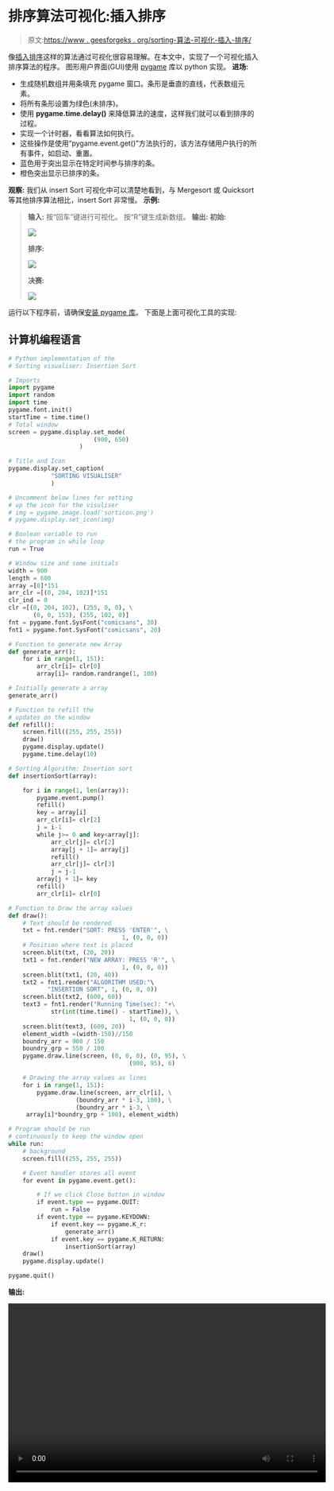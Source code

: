 # 排序算法可视化:插入排序

> 原文:[https://www . geesforgeks . org/sorting-算法-可视化-插入-排序/](https://www.geeksforgeeks.org/sorting-algorithm-visualization-insertion-sort/)

像[插入排序](https://www.geeksforgeeks.org/insertion-sort/)这样的算法通过可视化很容易理解。在本文中，实现了一个可视化插入排序算法的程序。
图形用户界面(GUI)使用 [pygame](https://www.geeksforgeeks.org/introduction-to-pygame/) 库以 python 实现。
**进场:**

*   生成随机数组并用条填充 pygame 窗口。条形是垂直的直线，代表数组元素。
*   将所有条形设置为绿色(未排序)。
*   使用 **pygame.time.delay()** 来降低算法的速度，这样我们就可以看到排序的过程。
*   实现一个计时器，看看算法如何执行。
*   这些操作是使用“pygame.event.get()”方法执行的，该方法存储用户执行的所有事件，如启动、重置。
*   蓝色用于突出显示在特定时间参与排序的条。
*   橙色突出显示已排序的条。

**观察:**
我们从 insert Sort 可视化中可以清楚地看到，与 Mergesort 或 Quicksort 等其他排序算法相比，insert Sort 非常慢。
**示例:**

> **输入:**
> 按“回车”键进行可视化。
> 按“R”键生成新数组。
> **输出:**
> **初始:**
> 
> ![](img/dbf982e7233e12e7b89666ced8e9c38e.png)
> 
> **排序:**
> 
> ![](img/bbc2611841b914540fe5aa2d2c2f73b9.png)
> 
> **决赛:**
> 
> ![](img/268f9ced1a10c9ee6d311f5a5a4b2569.png)

运行以下程序前，请确保[安装 pygame 库](https://www.geeksforgeeks.org/introduction-to-pygame/)。
下面是上面可视化工具的实现:

## 计算机编程语言

```py
# Python implementation of the
# Sorting visualiser: Insertion Sort

# Imports
import pygame
import random
import time
pygame.font.init()
startTime = time.time()
# Total window
screen = pygame.display.set_mode(
                        (900, 650)
                    )

# Title and Icon
pygame.display.set_caption(
            "SORTING VISUALISER"
            )

# Uncomment below lines for setting
# up the icon for the visuliser
# img = pygame.image.load('sorticon.png')
# pygame.display.set_icon(img)

# Boolean variable to run
# the program in while loop
run = True

# Window size and some initials
width = 900
length = 600
array =[0]*151
arr_clr =[(0, 204, 102)]*151
clr_ind = 0
clr =[(0, 204, 102), (255, 0, 0), \
       (0, 0, 153), (255, 102, 0)]
fnt = pygame.font.SysFont("comicsans", 30)
fnt1 = pygame.font.SysFont("comicsans", 20)

# Function to generate new Array
def generate_arr():
    for i in range(1, 151):
        arr_clr[i]= clr[0]
        array[i]= random.randrange(1, 100)

# Initially generate a array
generate_arr()

# Function to refill the
# updates on the window
def refill():
    screen.fill((255, 255, 255))
    draw()
    pygame.display.update()
    pygame.time.delay(10)

# Sorting Algorithm: Insertion sort
def insertionSort(array):

    for i in range(1, len(array)):
        pygame.event.pump()
        refill()
        key = array[i]
        arr_clr[i]= clr[2]
        j = i-1
        while j>= 0 and key<array[j]:
            arr_clr[j]= clr[2]
            array[j + 1]= array[j]
            refill()
            arr_clr[j]= clr[3]
            j = j-1
        array[j + 1]= key
        refill()
        arr_clr[i]= clr[0]

# Function to Draw the array values
def draw():
    # Text should be rendered
    txt = fnt.render("SORT: PRESS 'ENTER'", \
                                1, (0, 0, 0))
    # Position where text is placed
    screen.blit(txt, (20, 20))
    txt1 = fnt.render("NEW ARRAY: PRESS 'R'", \
                                1, (0, 0, 0))
    screen.blit(txt1, (20, 40))
    txt2 = fnt1.render("ALGORITHM USED:"\
           "INSERTION SORT", 1, (0, 0, 0))
    screen.blit(txt2, (600, 60))
    text3 = fnt1.render("Running Time(sec): "+\
            str(int(time.time() - startTime)), \
                                  1, (0, 0, 0))
    screen.blit(text3, (600, 20))
    element_width =(width-150)//150
    boundry_arr = 900 / 150
    boundry_grp = 550 / 100
    pygame.draw.line(screen, (0, 0, 0), (0, 95), \
                                  (900, 95), 6)

    # Drawing the array values as lines
    for i in range(1, 151):
        pygame.draw.line(screen, arr_clr[i], \
                   (boundry_arr * i-3, 100), \
                   (boundry_arr * i-3, \
     array[i]*boundry_grp + 100), element_width)

# Program should be run
# continuously to keep the window open
while run:
    # background
    screen.fill((255, 255, 255))

    # Event handler stores all event
    for event in pygame.event.get():

        # If we click Close button in window
        if event.type == pygame.QUIT:
            run = False
        if event.type == pygame.KEYDOWN:
            if event.key == pygame.K_r:
                generate_arr()
            if event.key == pygame.K_RETURN:
                insertionSort(array)    
    draw()
    pygame.display.update()

pygame.quit()
```

**输出:**

<video class="wp-video-shortcode" id="video-436452-1" width="640" height="360" preload="metadata" controls=""><source type="video/mp4" src="https://media.geeksforgeeks.org/wp-content/cdn-uploads/20200623001915/visualiser16-2020-06-23_00.14.17.mp4?_=1">[https://media.geeksforgeeks.org/wp-content/cdn-uploads/20200623001915/visualiser16-2020-06-23_00.14.17.mp4](https://media.geeksforgeeks.org/wp-content/cdn-uploads/20200623001915/visualiser16-2020-06-23_00.14.17.mp4)</video>
